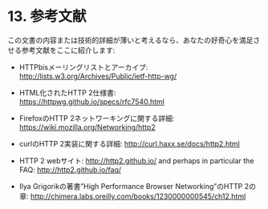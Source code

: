 # 13. 参考文献

この文書の内容または技術的詳細が薄いと考えるなら、あなたの好奇心を満足させる参考文献をここに紹介します:

- HTTPbisメーリングリストとアーカイブ: http://lists.w3.org/Archives/Public/ietf-http-wg/

- HTML化されたHTTP 2仕様書: https://httpwg.github.io/specs/rfc7540.html

- FirefoxのHTTP 2ネットワーキングに関する詳細: https://wiki.mozilla.org/Networking/http2

- curlのHTTP 2実装に関する詳細: http://curl.haxx.se/docs/http2.html

- HTTP 2 webサイト: http://http2.github.io/ and perhaps in particular the FAQ: http://http2.github.io/faq/

- Ilya Grigorikの著書”High Performance Browser Networking”のHTTP 2の章: http://chimera.labs.oreilly.com/books/1230000000545/ch12.html
